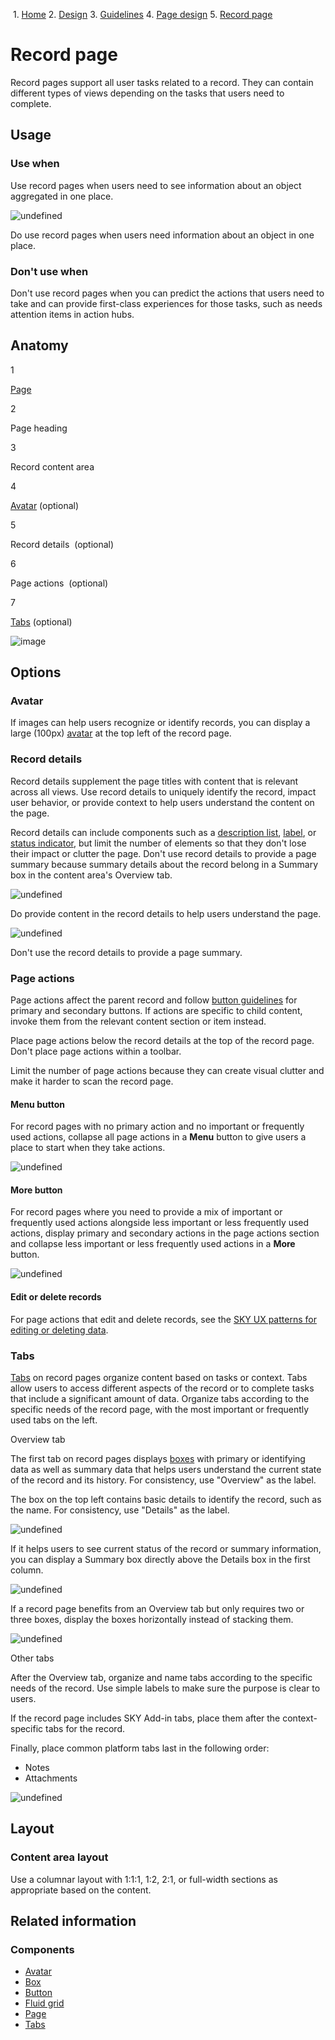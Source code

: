             

 1.  [Home](/skyux/)
2.  [Design](/skyux/design.md)
3.  [Guidelines](/skyux/design/guidelines.md)
4.  [Page design](/skyux/design/guidelines/page-layouts.md)
5.  [Record page](/skyux/design/guidelines/page-layouts/record-page.md)

Record page
===========

Record pages support all user tasks related to a record. They can contain different types of views depending on the tasks that users need to complete.

Usage
-----

### Use when

Use record pages when users need to see information about an object aggregated in one place.

![undefined](https://sky.blackbaudcdn.net/skyuxapps/skyux/assets/img/guidelines/pagelayout/record-page/modern-record-page.4d5577259667ab35dce988ef5ac653df.png)

Do use record pages when users need information about an object in one place.

### Don't use when

Don't use record pages when you can predict the actions that users need to take and can provide first-class experiences for those tasks, such as needs attention items in action hubs.

Anatomy
-------

1

[Page](/skyux/components/page.md)

2

Page heading

3

Record content area

4

[Avatar](/skyux/components/avatar.md) (optional)

5

Record details  (optional)

6

Page actions  (optional)

7

[Tabs](/skyux/components/tabs.md) (optional)

![image](https://sky.blackbaudcdn.net/skyuxapps/skyux/assets/img/guidelines/pagelayout/record-page/modern-record-page-anatomy.6f8d9879c7a7629deab2f7f51174ab83.png)

Options
-------

### Avatar

If images can help users recognize or identify records, you can display a large (100px) [avatar](/skyux/components/avatar.md) at the top left of the record page.

### Record details

Record details supplement the page titles with content that is relevant across all views. Use record details to uniquely identify the record, impact user behavior, or provide context to help users understand the content on the page.

Record details can include components such as a [description list](/skyux/components/description-list.md), [label](/skyux/components/label.md), or [status indicator](/skyux/components/status-indicator.md), but limit the number of elements so that they don't lose their impact or clutter the page. Don't use record details to provide a page summary because summary details about the record belong in a Summary box in the content area's Overview tab.

![undefined](https://sky.blackbaudcdn.net/skyuxapps/skyux/assets/img/guidelines/pagelayout/record-page/record-details-content-modern.eaef8e6ebdbcdf907c7d080abfd25bfe.png)

Do provide content in the record details to help users understand the page.

![undefined](https://sky.blackbaudcdn.net/skyuxapps/skyux/assets/img/guidelines/pagelayout/record-page/record-details-content-dont-modern.d52d8fc41dbc3551070d70ba38c624d8.png)

Don't use the record details to provide a page summary.

### Page actions

Page actions affect the parent record and follow [button guidelines](/skyux/design/guidelines/buttons-links.md) for primary and secondary buttons. If actions are specific to child content, invoke them from the relevant content section or item instead.

Place page actions below the record details at the top of the record page. Don't place page actions within a toolbar.

Limit the number of page actions because they can create visual clutter and make it harder to scan the record page.

#### Menu button

For record pages with no primary action and no important or frequently used actions, collapse all page actions in a **Menu** button to give users a place to start when they take actions.

![undefined](https://sky.blackbaudcdn.net/skyuxapps/skyux/assets/img/guidelines/pagelayout/record-page/modern-record-page-actions-menu.84ba71bb555ebe0477be3bd369ab663f.png)

#### More button

For record pages where you need to provide a mix of important or frequently used actions alongside less important or less frequently used actions, display primary and secondary actions in the page actions section and collapse less important or less frequently used actions in a **More** button.

![undefined](https://sky.blackbaudcdn.net/skyuxapps/skyux/assets/img/guidelines/pagelayout/record-page/modern-record-page-actions-more.2ea858b8003dc736a7923476a394f28f.png)

#### Edit or delete records

For page actions that edit and delete records, see the [SKY UX patterns for editing or deleting data](/skyux/design/guidelines/managing-records.md).

### Tabs

[Tabs](/skyux/components/tabs.md) on record pages organize content based on tasks or context. Tabs allow users to access different aspects of the record or to complete tasks that include a significant amount of data. Organize tabs according to the specific needs of the record page, with the most important or frequently used tabs on the left.

Overview tab

The first tab on record pages displays [boxes](/skyux/components/box.md) with primary or identifying data as well as summary data that helps users understand the current state of the record and its history. For consistency, use "Overview" as the label.

The box on the top left contains basic details to identify the record, such as the name. For consistency, use "Details" as the label.

![undefined](https://sky.blackbaudcdn.net/skyuxapps/skyux/assets/img/guidelines/pagelayout/record-page/modern-record-page-overview-tab-1.a8409033fcd4f13ada9c688c4ce64190.png)

If it helps users to see current status of the record or summary information, you can display a Summary box directly above the Details box in the first column.

![undefined](https://sky.blackbaudcdn.net/skyuxapps/skyux/assets/img/guidelines/pagelayout/record-page/modern-record-page-overview-tab-2.b6795b33f6690bcc79c66dd36d5c1bad.png)

If a record page benefits from an Overview tab but only requires two or three boxes, display the boxes horizontally instead of stacking them.

![undefined](https://sky.blackbaudcdn.net/skyuxapps/skyux/assets/img/guidelines/pagelayout/record-page/modern-record-page-overview-tab-3.8b0fa1c140701cbf1b4d31d2061f0d52.png)

Other tabs

After the Overview tab, organize and name tabs according to the specific needs of the record. Use simple labels to make sure the purpose is clear to users.

If the record page includes SKY Add-in tabs, place them after the context-specific tabs for the record.

Finally, place common platform tabs last in the following order:

*   Notes
*   Attachments

![undefined](https://sky.blackbaudcdn.net/skyuxapps/skyux/assets/img/guidelines/pagelayout/record-page/modern-record-tabs-diagram.a4b939abd390094b6cb6e83570acd83c.png)

Layout
------

### Content area layout

Use a columnar layout with 1:1:1, 1:2, 2:1, or full-width sections as appropriate based on the content.

Related information
-------------------

### Components

*   [Avatar](/skyux/components/avatar.md)
*   [Box](/skyux/components/box.md)
*   [Button](/skyux/components/button.md)
*   [Fluid grid](/skyux/components/fluid-grid.md)
*   [Page](/skyux/components/page.md)
*   [Tabs](/skyux/components/tabs.md)